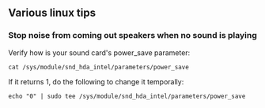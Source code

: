 ## Various linux tips

### Stop noise from coming out speakers when no sound is playing

Verify how is your sound card's power_save parameter:

    cat /sys/module/snd_hda_intel/parameters/power_save

If it returns 1, do the following to change it temporally:

    echo "0" | sudo tee /sys/module/snd_hda_intel/parameters/power_save
